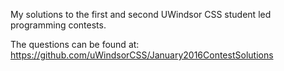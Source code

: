 My solutions to the first and second UWindsor CSS student led programming contests.

The questions can be found at: https://github.com/uWindsorCSS/January2016ContestSolutions
